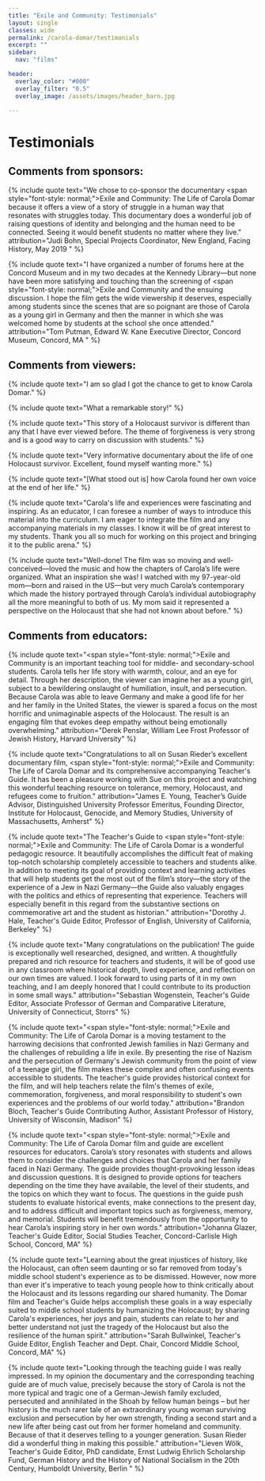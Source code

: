 ```yaml
---
title: "Exile and Community: Testimonials"
layout: single
classes: wide
permalink: /carola-domar/testimonials
excerpt: ""
sidebar:
  nav: "films"

header:
  overlay_color: "#000"
  overlay_filter: "0.5"
  overlay_image: /assets/images/header_barn.jpg

---
```


# Testimonials

## Comments from sponsors:
{% include quote text="We chose to co-sponsor the documentary <span style=\"font-style: normal;\">Exile and Community: The Life of Carola Domar</span> because it offers a view of a story of struggle in a human way that resonates with struggles today. This documentary does a wonderful job of raising questions of identity and belonging and the human need to be connected. Seeing it would benefit students no matter where they live." attribution="Judi Bohn, Special Projects Coordinator, New England, Facing History, May 2019
" %}

{% include quote text="I have organized a number of forums here at the Concord Museum and in my two decades at the Kennedy Library—but none have been more satisfying and touching than the screening of <span style=\"font-style: normal;\">Exile and Community</span> and the ensuing discussion.  I hope the film gets the wide viewership it deserves, especially among students since the scenes that are so poignant are those of Carola as a young girl in Germany and then the manner in which she was welcomed home by students at the school she once attended." attribution="Tom Putman, Edward W. Kane Executive Director, Concord Museum, Concord, MA
" %}


## Comments from viewers:

{% include quote text="I am so glad I got the chance to get to know Carola Domar." %}

{% include quote text="What a remarkable story!" %}

{% include quote text="This story of a Holocaust survivor is different than any that I have ever viewed before. The theme of forgiveness is very strong and is a good way to carry on discussion with students." %}

{% include quote text="Very informative documentary about the life of one Holocaust survivor. Excellent, found myself wanting more." %}

{% include quote text="[What stood out is] how Carola found her own voice at the end of her life." %}

{% include quote text="Carola's life and experiences were fascinating and inspiring. As an educator, I can foresee a number of ways to introduce this material into the curriculum. I am eager to integrate the film and any accompanying materials in my classes. I know it will be of great interest to my students. Thank you all so much for working on this project and bringing it to the public arena." %}

{% include quote text="Well-done! The film was so moving and well-conceived––loved the music and how the chapters of Carola’s life were organized. What an inspiration she was! I watched with my 97-year-old mom––born and raised in the US––but very much Carola’s contemporary which made the history portrayed through Carola’s individual autobiography all the more meaningful to both of us. My mom said it represented a perspective on the Holocaust that she had not known about before." %}


## Comments from educators:

{% include quote text="<span style=\"font-style: normal;\">Exile and Community</span> is an important teaching tool for middle- and secondary-school students. Carola tells her life story with warmth, colour, and an eye for detail. Through her description, the viewer can imagine her as a young girl, subject to a bewildering onslaught of humiliation, insult, and persecution. Because Carola was able to leave Germany and make a good life for her and her family in the United States, the viewer is spared a focus on the most horrific and unimaginable aspects of the Holocaust. The result is an engaging film that evokes deep empathy without being emotionally overwhelming." attribution="Derek Penslar, William Lee Frost Professor of Jewish History, Harvard University" %}

{% include quote text="Congratulations to all on Susan Rieder’s excellent documentary film, <span style=\"font-style: normal;\">Exile and Community: The Life of Carola Domar</span> and its comprehensive accompanying Teacher's Guide. It has been a pleasure working with Sue on this project and watching this wonderful teaching resource on tolerance, memory, Holocaust, and refugees come to fruition." attribution="James E. Young, Teacher’s Guide Advisor, Distinguished University Professor Emeritus, Founding Director, Institute for Holocaust, Genocide, and Memory Studies, University of Massachusetts, Amherst" %}

{% include quote text="The Teacher's Guide to <span style=\"font-style: normal;\">Exile and Community: The Life of Carola Domar</span> is a wonderful pedagogic resource. It beautifully accomplishes the difficult feat of making top-notch scholarship completely accessible to teachers and students alike.  
In addition to meeting its goal of providing context and learning activities that will help students get the most out of the film’s story—the story of the experience of a Jew in Nazi Germany—the Guide also valuably engages with the politics and ethics of representing that experience.  Teachers will especially benefit in this regard from the substantive sections on commemorative art and the student as historian." attribution="Dorothy J. Hale, Teacher's Guide Editor, Professor of English, University of California, Berkeley" %}

{% include quote text="Many congratulations on the publication! The guide is exceptionally well researched, designed, and written. A thoughtfully prepared and rich resource for teachers and students, it will be of good use in any classroom where historical depth, lived experience, and reflection on our own times are valued. I look forward to using parts of it in my own teaching, and I am deeply honored that I could contribute to its production in some small ways." attribution="Sebastian Wogenstein, Teacher's Guide Editor, Associate Professor of German and Comparative Literature, University of Connecticut, Storrs" %}

{% include quote text="<span style=\"font-style: normal;\">Exile and Community: The Life of Carola Domar</span> is a moving testament to the harrowing decisions that confronted Jewish families in Nazi Germany and the challenges of rebuilding a life in exile. By presenting the rise of Nazism and the persecution of Germany's Jewish community from the point of view of a teenage girl, the film makes these complex and often confusing events accessible to students. The teacher's guide provides historical context for the film, and will help teachers relate the film's themes of exile, commemoration, forgiveness, and moral responsibility to student's own experiences and the problems of our world today." attribution="Brandon Bloch, Teacher's Guide Contributing Author, Assistant Professor of History, University of Wisconsin, Madison" %}

{% include quote text="<span style=\"font-style: normal;\">Exile and Community: The Life of Carola Domar</span> film and guide are excellent resources for educators.  Carola’s story resonates with students and allows them to consider the challenges and choices that Carola and her family faced in Nazi Germany. The guide provides thought-provoking lesson ideas and discussion questions. It is designed to provide options for teachers depending on the time they have available, the level of their students, and the topics on which they want to focus. The questions in the guide push students to evaluate historical events, make connections to the present day, and to address difficult and important topics such as forgiveness, memory, and memorial.  Students will benefit tremendously from the opportunity to hear Carola’s inspiring story in her own words." attribution="Johanna Glazer, Teacher's Guide Editor, Social Studies Teacher, Concord-Carlisle High School, Concord, MA" %}

{% include quote text="Learning about the great injustices of history, like the Holocaust, can often seem daunting or so far removed from today's middle school student's experience as to be dismissed.  However, now more than ever it's imperative to teach young people how to think critically about the Holocaust and its lessons regarding our shared humanity.  The Domar film and Teacher's Guide helps accomplish these goals in a way especially suited to middle school students by humanizing the Holocaust; by sharing Carola's experiences, her joys and pain, students can relate to her and better understand not just the tragedy of the Holocaust but also the resilience of the human spirit." attribution="Sarah Bullwinkel, Teacher's Guide Editor, English Teacher and Dept. Chair, Concord Middle School, Concord, MA" %}

{% include quote text="Looking through the teaching guide I was really impressed. In my opinion the documentary and the corresponding teaching guide are of much value, precisely because the story of Carola is not the more typical and tragic one of a German-Jewish family excluded, persecuted and annihilated in the Shoah by fellow human beings – but her history is the much rarer tale of an extraordinary young woman surviving exclusion and persecution by her own strength, finding a second start and a new life after being cast out from her former homeland and community. Because of that it deserves telling to a younger generation. Susan Rieder did a wonderful thing in making this possible." attribution="Lieven Wölk, Teacher's Guide Editor, PhD candidate, Ernst Ludwig Ehrlich Scholarship Fund, German History and the History of National Socialism in the 20th Century, Humboldt University, Berlin
" %}